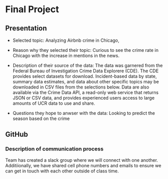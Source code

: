 # Final Project

## Presentation
- Selected topic:
Analyzing Airbnb crime in Chicago,  

- Reason why they selected their topic:
Curious to see the crime rate in Chicago with the increase in mentions in the news.

- Description of their source of the data:
The data was garnered from the Federal Bureau of Investigation Crime Data Explorere (CDE). The CDE provides select datasets for download. Incident-based data by state, summary data estimates, and data about other specific topics may be downloaded in CSV files from the selections below. Data are also available via the Crime Data API, a read-only web service that returns JSON or CSV data, and provides experienced users access to large amounts of UCR data to use and share.

- Questions they hope to anwser with the data:
Looking to predict the season based on the crime

## GitHub
### Description of communication process
Team has created a slack group where we will connect with one another. Additiionally, we have shared cell phone numbers and emails to ensure we can get in touch with each other outside of class time.
